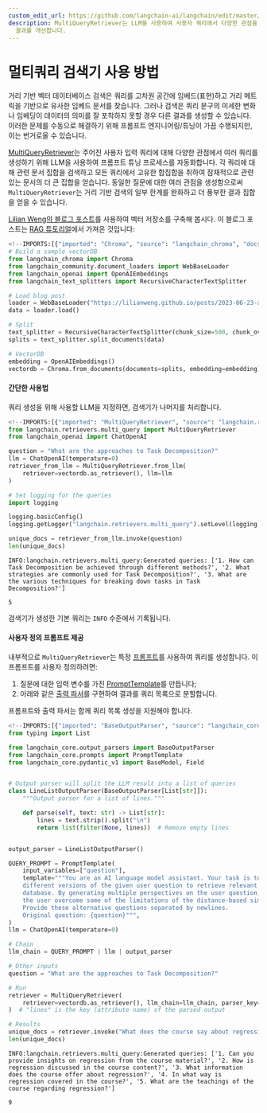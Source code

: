 ```yaml
---
custom_edit_url: https://github.com/langchain-ai/langchain/edit/master/docs/docs/how_to/MultiQueryRetriever.ipynb
description: MultiQueryRetriever는 LLM을 사용하여 사용자 쿼리에서 다양한 관점을 생성하고, 관련 문서의 집합을 검색하여
  결과를 개선합니다.
---
```


# 멀티쿼리 검색기 사용 방법

거리 기반 벡터 데이터베이스 검색은 쿼리를 고차원 공간에 임베드(표현)하고 거리 메트릭을 기반으로 유사한 임베드 문서를 찾습니다. 그러나 검색은 쿼리 문구의 미세한 변화나 임베딩이 데이터의 의미를 잘 포착하지 못할 경우 다른 결과를 생성할 수 있습니다. 이러한 문제를 수동으로 해결하기 위해 프롬프트 엔지니어링/튜닝이 가끔 수행되지만, 이는 번거로울 수 있습니다.

[MultiQueryRetriever](https://api.python.langchain.com/en/latest/retrievers/langchain.retrievers.multi_query.MultiQueryRetriever.html)는 주어진 사용자 입력 쿼리에 대해 다양한 관점에서 여러 쿼리를 생성하기 위해 LLM을 사용하여 프롬프트 튜닝 프로세스를 자동화합니다. 각 쿼리에 대해 관련 문서 집합을 검색하고 모든 쿼리에서 고유한 합집합을 취하여 잠재적으로 관련 있는 문서의 더 큰 집합을 얻습니다. 동일한 질문에 대한 여러 관점을 생성함으로써 `MultiQueryRetriever`는 거리 기반 검색의 일부 한계를 완화하고 더 풍부한 결과 집합을 얻을 수 있습니다.

[Lilian Weng의 블로그 포스트](https://lilianweng.github.io/posts/2023-06-23-agent/)를 사용하여 벡터 저장소를 구축해 봅시다. 이 블로그 포스트는 [RAG 튜토리얼](/docs/tutorials/rag)에서 가져온 것입니다:

```python
<!--IMPORTS:[{"imported": "Chroma", "source": "langchain_chroma", "docs": "https://api.python.langchain.com/en/latest/vectorstores/langchain_chroma.vectorstores.Chroma.html", "title": "How to use the MultiQueryRetriever"}, {"imported": "WebBaseLoader", "source": "langchain_community.document_loaders", "docs": "https://api.python.langchain.com/en/latest/document_loaders/langchain_community.document_loaders.web_base.WebBaseLoader.html", "title": "How to use the MultiQueryRetriever"}, {"imported": "OpenAIEmbeddings", "source": "langchain_openai", "docs": "https://api.python.langchain.com/en/latest/embeddings/langchain_openai.embeddings.base.OpenAIEmbeddings.html", "title": "How to use the MultiQueryRetriever"}, {"imported": "RecursiveCharacterTextSplitter", "source": "langchain_text_splitters", "docs": "https://api.python.langchain.com/en/latest/character/langchain_text_splitters.character.RecursiveCharacterTextSplitter.html", "title": "How to use the MultiQueryRetriever"}]-->
# Build a sample vectorDB
from langchain_chroma import Chroma
from langchain_community.document_loaders import WebBaseLoader
from langchain_openai import OpenAIEmbeddings
from langchain_text_splitters import RecursiveCharacterTextSplitter

# Load blog post
loader = WebBaseLoader("https://lilianweng.github.io/posts/2023-06-23-agent/")
data = loader.load()

# Split
text_splitter = RecursiveCharacterTextSplitter(chunk_size=500, chunk_overlap=0)
splits = text_splitter.split_documents(data)

# VectorDB
embedding = OpenAIEmbeddings()
vectordb = Chroma.from_documents(documents=splits, embedding=embedding)
```


#### 간단한 사용법

쿼리 생성을 위해 사용할 LLM을 지정하면, 검색기가 나머지를 처리합니다.

```python
<!--IMPORTS:[{"imported": "MultiQueryRetriever", "source": "langchain.retrievers.multi_query", "docs": "https://api.python.langchain.com/en/latest/retrievers/langchain.retrievers.multi_query.MultiQueryRetriever.html", "title": "How to use the MultiQueryRetriever"}, {"imported": "ChatOpenAI", "source": "langchain_openai", "docs": "https://api.python.langchain.com/en/latest/chat_models/langchain_openai.chat_models.base.ChatOpenAI.html", "title": "How to use the MultiQueryRetriever"}]-->
from langchain.retrievers.multi_query import MultiQueryRetriever
from langchain_openai import ChatOpenAI

question = "What are the approaches to Task Decomposition?"
llm = ChatOpenAI(temperature=0)
retriever_from_llm = MultiQueryRetriever.from_llm(
    retriever=vectordb.as_retriever(), llm=llm
)
```


```python
# Set logging for the queries
import logging

logging.basicConfig()
logging.getLogger("langchain.retrievers.multi_query").setLevel(logging.INFO)
```


```python
unique_docs = retriever_from_llm.invoke(question)
len(unique_docs)
```

```output
INFO:langchain.retrievers.multi_query:Generated queries: ['1. How can Task Decomposition be achieved through different methods?', '2. What strategies are commonly used for Task Decomposition?', '3. What are the various techniques for breaking down tasks in Task Decomposition?']
```


```output
5
```


검색기가 생성한 기본 쿼리는 `INFO` 수준에서 기록됩니다.

#### 사용자 정의 프롬프트 제공

내부적으로 `MultiQueryRetriever`는 특정 [프롬프트](https://api.python.langchain.com/en/latest/_modules/langchain/retrievers/multi_query.html#MultiQueryRetriever)를 사용하여 쿼리를 생성합니다. 이 프롬프트를 사용자 정의하려면:

1. 질문에 대한 입력 변수를 가진 [PromptTemplate](https://api.python.langchain.com/en/latest/prompts/langchain_core.prompts.prompt.PromptTemplate.html)를 만듭니다;
2. 아래와 같은 [출력 파서](/docs/concepts#output-parsers)를 구현하여 결과를 쿼리 목록으로 분할합니다.

프롬프트와 출력 파서는 함께 쿼리 목록 생성을 지원해야 합니다.

```python
<!--IMPORTS:[{"imported": "BaseOutputParser", "source": "langchain_core.output_parsers", "docs": "https://api.python.langchain.com/en/latest/output_parsers/langchain_core.output_parsers.base.BaseOutputParser.html", "title": "How to use the MultiQueryRetriever"}, {"imported": "PromptTemplate", "source": "langchain_core.prompts", "docs": "https://api.python.langchain.com/en/latest/prompts/langchain_core.prompts.prompt.PromptTemplate.html", "title": "How to use the MultiQueryRetriever"}]-->
from typing import List

from langchain_core.output_parsers import BaseOutputParser
from langchain_core.prompts import PromptTemplate
from langchain_core.pydantic_v1 import BaseModel, Field


# Output parser will split the LLM result into a list of queries
class LineListOutputParser(BaseOutputParser[List[str]]):
    """Output parser for a list of lines."""

    def parse(self, text: str) -> List[str]:
        lines = text.strip().split("\n")
        return list(filter(None, lines))  # Remove empty lines


output_parser = LineListOutputParser()

QUERY_PROMPT = PromptTemplate(
    input_variables=["question"],
    template="""You are an AI language model assistant. Your task is to generate five 
    different versions of the given user question to retrieve relevant documents from a vector 
    database. By generating multiple perspectives on the user question, your goal is to help
    the user overcome some of the limitations of the distance-based similarity search. 
    Provide these alternative questions separated by newlines.
    Original question: {question}""",
)
llm = ChatOpenAI(temperature=0)

# Chain
llm_chain = QUERY_PROMPT | llm | output_parser

# Other inputs
question = "What are the approaches to Task Decomposition?"
```


```python
# Run
retriever = MultiQueryRetriever(
    retriever=vectordb.as_retriever(), llm_chain=llm_chain, parser_key="lines"
)  # "lines" is the key (attribute name) of the parsed output

# Results
unique_docs = retriever.invoke("What does the course say about regression?")
len(unique_docs)
```

```output
INFO:langchain.retrievers.multi_query:Generated queries: ['1. Can you provide insights on regression from the course material?', '2. How is regression discussed in the course content?', '3. What information does the course offer about regression?', '4. In what way is regression covered in the course?', '5. What are the teachings of the course regarding regression?']
```


```output
9
```